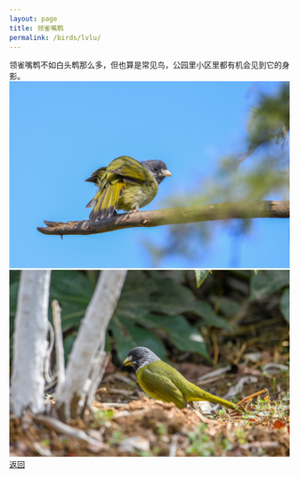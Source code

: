 ```yaml
---
layout: page
title: 领雀嘴鹎
permalink: /birds/lvlu/
---
```

领雀嘴鹎不如白头鹎那么多，但也算是常见鸟，公园里小区里都有机会见到它的身影。
![](../picture/领雀嘴鹎/DSC_0533.jpg)
![](../picture/领雀嘴鹎/DSC_2729.jpg)
[返回](../../)